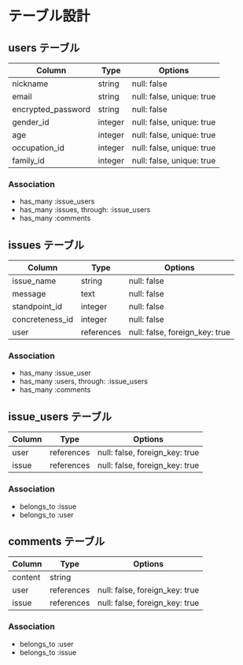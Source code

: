




# テーブル設計
## users テーブル
| Column                 | Type     | Options                   |
| -----------------------| -------- | ------------------------- |
| nickname               | string   | null: false               |
| email                  | string   | null: false, unique: true |
| encrypted_password     | string   | null: false               |
| gender_id              | integer  | null: false, unique: true |
| age                    | integer  | null: false, unique: true |
| occupation_id          | integer  | null: false, unique: true |
| family_id              | integer  | null: false, unique: true |

### Association

- has_many :issue_users
- has_many :issues, through: :issue_users
- has_many :comments

## issues テーブル

| Column                 | Type       | Options                        |
| ---------------------- | ---------- | ------------------------------ |
| issue_name             | string     | null: false                    |
| message                | text       | null: false                    |
| standpoint_id          | integer    | null: false                    |
| concreteness_id        | integer    | null: false                    |
| user                   | references | null: false, foreign_key: true |


### Association

- has_many :issue_user
- has_many :users, through: :issue_users
- has_many :comments


## issue_users テーブル

| Column  | Type       | Options                        |
| ------- | ---------- | ------------------------------ |
| user    | references | null: false, foreign_key: true |
| issue   | references | null: false, foreign_key: true |

### Association

- belongs_to :issue
- belongs_to :user


## comments テーブル

| Column        | Type       | Options                        |
| ------------- | ---------- | ------------------------------ |
| content       | string     |                                |
| user          | references | null: false, foreign_key: true |
| issue          | references | null: false, foreign_key: true |

### Association

- belongs_to :user
- belongs_to :issue
